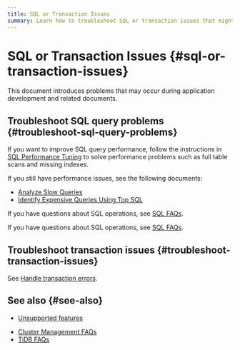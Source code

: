```yaml
---
title: SQL or Transaction Issues
summary: Learn how to troubleshoot SQL or transaction issues that might occur during application development.
---
```


# SQL or Transaction Issues {#sql-or-transaction-issues}

This document introduces problems that may occur during application development and related documents.

## Troubleshoot SQL query problems {#troubleshoot-sql-query-problems}

If you want to improve SQL query performance, follow the instructions in [SQL Performance Tuning](/develop/dev-guide-optimize-sql-overview.md) to solve performance problems such as full table scans and missing indexes.

<CustomContent platform="tidb">

If you still have performance issues, see the following documents:

-   [Analyze Slow Queries](/analyze-slow-queries.md)
-   [Identify Expensive Queries Using Top SQL](/dashboard/top-sql.md)

If you have questions about SQL operations, see [SQL FAQs](/faq/sql-faq.md).

</CustomContent>

<CustomContent platform="tidb-cloud">

If you have questions about SQL operations, see [SQL FAQs](https://docs.pingcap.com/tidb/stable/sql-faq).

</CustomContent>

## Troubleshoot transaction issues {#troubleshoot-transaction-issues}

See [Handle transaction errors](/develop/dev-guide-transaction-troubleshoot.md).

## See also {#see-also}

-   [Unsupported features](/mysql-compatibility.md#unsupported-features)

<CustomContent platform="tidb">

-   [Cluster Management FAQs](/faq/manage-cluster-faq.md)
-   [TiDB FAQs](/faq/tidb-faq.md)

</CustomContent>
